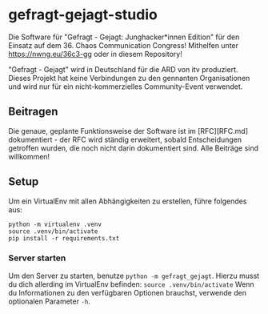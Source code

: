 # gefragt-gejagt-studio

Die Software für "Gefragt - Gejagt: Junghacker\*innen Edition" für den Einsatz auf dem 36. Chaos Communication Congress! Mithelfen unter https://nwng.eu/36c3-gg oder in diesem Repository!

"Gefragt - Gejagt" wird in Deutschland für die ARD von itv produziert. Dieses Projekt hat keine Verbindungen zu den gennanten Organisationen und wird nur für ein nicht-kommerzielles Community-Event verwendet.

## Beitragen

Die genaue, geplante Funktionsweise der Software ist im [RFC][RFC.md] dokumentiert - der RFC wird ständig erweitert, sobald Entscheidungen getroffen wurden, die noch nicht darin dokumentiert sind. Alle Beiträge sind willkommen!

## Setup

Um ein VirtualEnv mit allen Abhängigkeiten zu erstellen, führe folgendes aus:

```
python -m virtualenv .venv
source .venv/bin/activate
pip install -r requirements.txt
```

### Server starten

Um den Server zu starten, benutze `python -m gefragt_gejagt`. Hierzu musst du dich allerding im VirtualEnv befinden: `source .venv/bin/activate` Wenn du Informationen zu den verfügbaren Optionen brauchst, verwende den optionalen Parameter `-h`.
